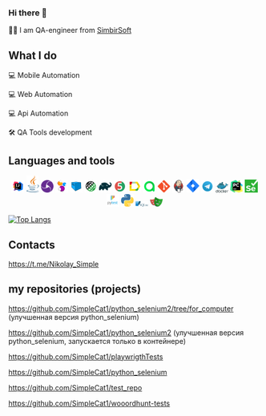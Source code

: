 ### Hi there 👋

👨‍💻 I am QA-engineer from [SimbirSoft](https://www.simbirsoft.com/?ysclid=l5e5b5cqek175135380)

## What I do

💻 Mobile Automation

💻 Web Automation

💻 Api Automation

🛠 QA Tools development

## Languages and tools

<p  align="center"><code><img width="5%" title="IntelliJ IDEA" src="images/picture_IDEA-logo.svg"></code>
<code><img width="5%" title="Java" src="images/picture_java-logo.svg"></code>
<code><img width="5%" title="Appium" src="images/appium-logo.svg"></code>
<code><img width="5%" title="Selenide" src="images/picture_selenide-logo.svg"></code>
<code><img width="5%" title="Selenoid" src="images/picture_selenoid-logo.svg"></code>
<code><img width="5%" title="REST-Assured" src="images/picture_rest-assured-logo.svg"></code>
<code><img width="5%" title="Gradle" src="images/picture_gradle-logo.svg "></code>
<code><img width="5%" title="JUnit5" src="images/picture_junit5-logo.svg"></code>
<code><img width="5%" title="Allure Report" src="images/picture_allure-Report-logo.svg"></code>
<code><img width="5%" title="Allure TestOps" src="images/picture_allure-ee-logo.svg"></code>
<code><img width="5%" title="Github" src="images/picture_git-logo.svg"></code>
<code><img width="5%" title="Jenkins" src="images/picture_jenkins-logo.svg"></code>
<code><img width="5%" title="Jira" src="images/picture_jira-logo.svg"></code>
<code><img width="5%" title="Telegram" src="images/picture_Telegram.svg"></code>
<code><img width="5%" title="Docker" src="images/docker-logo.svg"></code>
<code><img width="5%" title="PyCharm" src="images/pycharm-logo.svg"></code>
<code><img width="5%" title="Selenium" src="images/selenium-logo.svg"></code>
<code><img width="5%" title="Pytest" src="images/Pytest_logo.svg"></code>
<code><img width="5%" title="Python" src="images/python-logo.svg"></code>
<code><img width="5%" title="SQLite" src="images/sqlite-seeklogo.svg"></code>
<code><img width="5%" title="Playwright" src="images/playwright-logo.svg"></code>
</p>

[![Top Langs](https://github-readme-stats.vercel.app/api/top-langs/?username=SimpleCat1)](https://github.com/anuraghazra/github-readme-stats)

## Contacts

https://t.me/Nikolay_Simple

## my repositories (projects)

https://github.com/SimpleCat1/python_selenium2/tree/for_computer (улучшенная версия python_selenium)

https://github.com/SimpleCat1/python_selenium2 (улучшенная версия python_selenium, запускается только в контейнере)

https://github.com/SimpleCat1/playwrigthTests

https://github.com/SimpleCat1/python_selenium

https://github.com/SimpleCat1/test_repo

https://github.com/SimpleCat1/wooordhunt-tests

